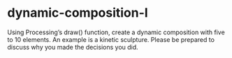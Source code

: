 # dynamic-composition-I
Using Processing’s draw() function, create a dynamic composition with five to 10 elements. An example is a kinetic sculpture. Please be prepared to discuss why you made the decisions you did.
